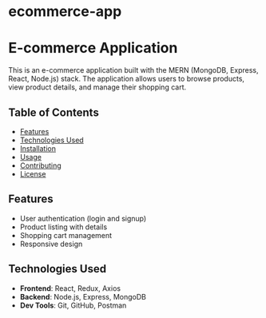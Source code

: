 # ecommerce-app
# E-commerce Application

This is an e-commerce application built with the MERN (MongoDB, Express, React, Node.js) stack. The application allows users to browse products, view product details, and manage their shopping cart.

## Table of Contents
- [Features](#features)
- [Technologies Used](#technologies-used)
- [Installation](#installation)
- [Usage](#usage)
- [Contributing](#contributing)
- [License](#license)

## Features
- User authentication (login and signup)
- Product listing with details
- Shopping cart management
- Responsive design

## Technologies Used
- **Frontend**: React, Redux, Axios
- **Backend**: Node.js, Express, MongoDB
- **Dev Tools**: Git, GitHub, Postman


